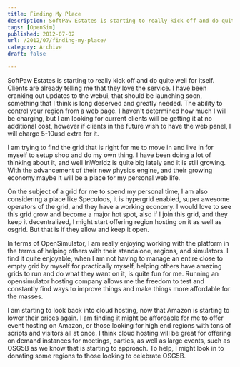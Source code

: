 ```yaml
---
title: Finding My Place
description: SoftPaw Estates is starting to really kick off and do quite well for itself. Clients are already telling me that they love the service...
tags: [OpenSim]
published: 2012-07-02
url: /2012/07/finding-my-place/
category: Archive
draft: false

---
```

SoftPaw Estates is starting to really kick off and do quite well for itself. Clients are already telling me that they love the service. I have been cranking out updates to the webui, that should be launching soon, something that I think is long deserved and greatly needed. The ability to control your region from a web page. I haven't determined how much I will be charging, but I am looking for current clients will be getting it at no additional cost, however if clients in the future wish to have the web panel, I will charge 5-10usd extra for it.

I am trying to find the grid that is right for me to move in and live in for myself to setup shop and do my own thing. I have been doing a lot of thinking about it, and well InWorldz is quite big lately and it is still growing. With the advancement of their new physics engine, and their growing economy maybe it will be a place for my personal web life.

On the subject of a grid for me to spend my personal time, I am also considering a place like Speculoos, it is hypergrid enabled, super awesome operators of the grid, and they have a working economy. I would love to see this grid grow and become a major hot spot, also if I join this grid, and they keep it decentralized, I might start offering region hosting on it as well as osgrid. But that is if they allow and keep it open.

In terms of OpenSimulator, I am really enjoying working with the platform in the terms of helping others with their standalone, regions, and simulators. I find it quite enjoyable, when I am not having to manage an entire close to empty grid by myself for practically myself, helping others have amazing grids to run and do what they want on it, is quite fun for me. Running an opensimulator hosting company allows me the freedom to test and constantly find ways to improve things and make things more affordable for the masses.

I am starting to look back into cloud hosting, now that Amazon is starting to lower their prices again. I am finding it might be affordable for me to offer event hosting on Amazon, or those looking for high end regions with tons of scripts and visitors all at once. I think cloud hosting will be great for offering on demand instances for meetings, parties, as well as large events, such as OSG5B as we know that is starting to approach. To help, I might look in to donating some regions to those looking to celebrate OSG5B.